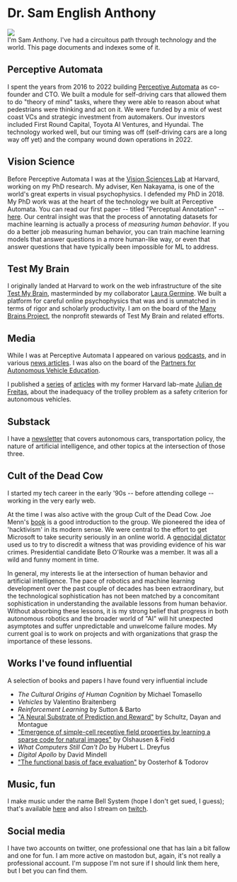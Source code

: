 # Dr. Sam English Anthony

<img src="images/headshot_sm.jpeg" id="headshot"><br/>
I'm Sam Anthony. I've had a circuitous path through technology and the world. This page documents and indexes some of it.

## Perceptive Automata

I spent the years from 2016 to 2022 building [Perceptive Automata](https://perceptiveautomata.com) as co-founder and CTO.  We built a module for self-driving cars that allowed them to do "theory of mind" tasks, where they were able to reason about what pedestrians were thinking and act on it.  We were funded by a mix of west coast VCs and strategic investment from automakers.  Our investors included First Round Capital, Toyota AI Ventures, and Hyundai. The technology worked well, but our timing was off (self-driving cars are a long way off yet) and the company wound down operations in 2022.

## Vision Science

Before Perceptive Automata I was at the [Vision Sciences Lab](https://www.visionlab.harvard.edu/) at Harvard, working on my PhD research. My adviser, Ken Nakayama, is one of the world's great experts in visual psychophysics.  I defended my PhD in 2018.  My PhD work was at the heart of the technology we built at Perceptive Automata.  You can read our first paper -- titled "Perceptual Annotation" -- [here](https://ieeexplore.ieee.org/abstract/document/6701391).  Our central insight was that the process of annotating datasets for machine learning is actually a process of _measuring human behavior_.  If you do a better job measuring human behavior, you can train machine learning models that answer questions in a more human-like way, or even that answer questions that have typically been impossible for ML to address.

## Test My Brain

I originally landed at Harvard to work on the web infrastructure of the site [Test My Brain](https://www.testmybrain.org/), masterminded by my collaborator [Laura Germine](https://www.mcleanhospital.org/profile/laura-germine).  We built a platform for careful online psychophysics that was and is unmatched in terms of rigor and scholarly productivity.  I am on the board of the [Many Brains Project](https://www.manybrains.net/), the nonprofit stewards of Test My Brain and related efforts.

## Media

While I was at Perceptive Automata I appeared on various [podcasts](http://www.autonocast.com/blog/2022/7/21/257-sam-anthony), and in various [news articles](https://www.bostonglobe.com/business/technology/2018/08/23/teaching-self-driving-cars-read-minds/kN27GEVhY3Xwl5gseA24tL/story.html).  I was also on the board of the [Partners for Autonomous Vehicle Education](https://pavecampaign.org/).

I published a [series](https://journals.sagepub.com/doi/abs/10.1177/1745691620922201?journalCode=ppsa) of [articles](https://www.pnas.org/doi/abs/10.1073/pnas.2010202118) with my former Harvard lab-mate [Julian de Freitas](https://www.hbs.edu/faculty/Pages/profile.aspx?facId=1326184), about the inadequacy of the trolley problem as a safety criterion for autonomous vehicles.

## Substack

I have a [newsletter](https://apperceptive.substack.com/) that covers autonomous cars, transportation policy, the nature of artificial intelligence, and other topics at the intersection of those three.

## Cult of the Dead Cow

I started my tech career in the early '90s -- before attending college -- working in the very early web.

At the time I was also active with the group Cult of the Dead Cow.  Joe Menn's [book](https://bookshop.org/p/books/cult-of-the-dead-cow-how-the-original-hacking-supergroup-might-just-save-the-world-joseph-menn/9228340) is a good introduction to the group.  We pioneered the idea of 'hacktivism' in its modern sense.  We were central to the effort to get Microsoft to take security seriously in an online world.  A [genocidal dictator](http://lists.jammed.com/politech/2002/03/0084.html) used us to try to discredit a witness that was providing evidence of his war crimes.  Presidential candidate Beto O'Rourke was a member.  It was all a wild and funny moment in time.

In general, my interests lie at the intersection of human behavior and artificial intelligence.  The pace of robotics and machine learning development over the past couple of decades has been extraordinary, but the technological sophistication has not been matched by a concomitant sophistication in understanding the available lessons from human behavior.  Without absorbing these lessons, it is my strong belief that progress in both autonomous robotics and the broader world of "AI" will hit unexpected asymptotes and suffer unpredictable and unwelcome failure modes. My current goal is to work on projects and with organizations that grasp the importance of these lessons.

## Works I've found influential

A selection of books and papers I have found very influential include
* _The Cultural Origins of Human Cognition_ by Michael Tomasello
* _Vehicles_ by Valentino Braitenberg
* _Reinforcement Learning_ by Sutton & Barto
* ["A Neural Substrate of Prediction and Reward"](https://www.science.org/doi/10.1126/science.275.5306.1593) by Schultz, Dayan and Montague
* ["Emergence of simple-cell receptive field properties by learning a sparse code for natural images"](https://pubmed.ncbi.nlm.nih.gov/8637596/) by Olshausen & Field
* _What Computers Still Can't Do_ by Hubert L. Dreyfus
* _Digital Apollo_ by David Mindell
* ["The functional basis of face evaluation"](https://www.pnas.org/doi/10.1073/pnas.0805664105) by Oosterhof & Todorov

## Music, fun

I make music under the name Bell System (hope I don't get sued, I guess); that's available [here](bellsystem.bandcamp.com) and also I stream on [twitch](twitch.tv/bellsystem).

## Social media

I have two accounts on twitter, one professional one that has lain a bit fallow and one for fun.  I am more active on mastodon but, again, it's not really a professional account.  I'm suppose I'm not sure if I should link them here, but I bet you can find them.
